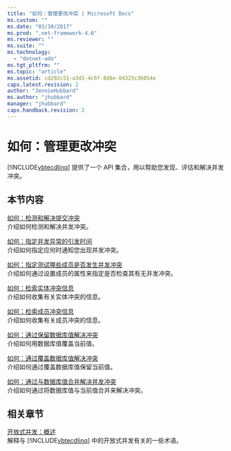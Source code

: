 ```yaml
---
title: "如何：管理更改冲突 | Microsoft Docs"
ms.custom: ""
ms.date: "03/30/2017"
ms.prod: ".net-framework-4.6"
ms.reviewer: ""
ms.suite: ""
ms.technology: 
  - "dotnet-ado"
ms.tgt_pltfrm: ""
ms.topic: "article"
ms.assetid: cd292c51-a3d1-4c6f-8d8e-04323c36054e
caps.latest.revision: 2
author: "JennieHubbard"
ms.author: "jhubbard"
manager: "jhubbard"
caps.handback.revision: 2
---
```

# 如何：管理更改冲突
[!INCLUDE[vbtecdlinq](../../../../../../includes/vbtecdlinq-md.md)] 提供了一个 API 集合，用以帮助您发现、评估和解决并发冲突。  
  
## 本节内容  
 [如何：检测和解决提交冲突](../../../../../../docs/framework/data/adonet/sql/linq/how-to-detect-and-resolve-conflicting-submissions.md)  
 介绍如何检测和解决并发冲突。  
  
 [如何：指定并发异常的引发时间](../../../../../../docs/framework/data/adonet/sql/linq/how-to-specify-when-concurrency-exceptions-are-thrown.md)  
 介绍如何指定应何时通知您出现并发冲突。  
  
 [如何：指定测试哪些成员是否发生并发冲突](../../../../../../docs/framework/data/adonet/sql/linq/how-to-specify-which-members-are-tested-for-concurrency-conflicts.md)  
 介绍如何通过设置成员的属性来指定是否检查其有无并发冲突。  
  
 [如何：检索实体冲突信息](../../../../../../docs/framework/data/adonet/sql/linq/how-to-retrieve-entity-conflict-information.md)  
 介绍如何收集有关实体冲突的信息。  
  
 [如何：检索成员冲突信息](../../../../../../docs/framework/data/adonet/sql/linq/how-to-retrieve-member-conflict-information.md)  
 介绍如何收集有关成员冲突的信息。  
  
 [如何：通过保留数据库值解决冲突](../../../../../../docs/framework/data/adonet/sql/linq/how-to-resolve-conflicts-by-retaining-database-values.md)  
 介绍如何用数据库值覆盖当前值。  
  
 [如何：通过覆盖数据库值解决冲突](../../../../../../docs/framework/data/adonet/sql/linq/how-to-resolve-conflicts-by-overwriting-database-values.md)  
 介绍如何通过覆盖数据库值保留当前值。  
  
 [如何：通过与数据库值合并解决并发冲突](../../../../../../docs/framework/data/adonet/sql/linq/how-to-resolve-conflicts-by-merging-with-database-values.md)  
 介绍如何通过将数据库值与当前值合并来解决冲突。  
  
## 相关章节  
 [开放式并发：概述](../../../../../../docs/framework/data/adonet/sql/linq/optimistic-concurrency-overview.md)  
 解释与 [!INCLUDE[vbtecdlinq](../../../../../../includes/vbtecdlinq-md.md)] 中的开放式并发有关的一些术语。